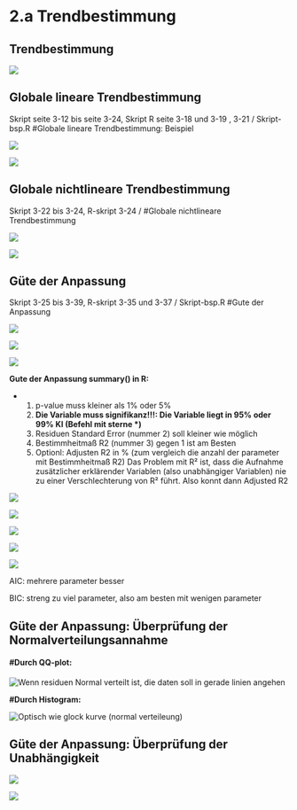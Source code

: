 # 2.a Trendbestimmung

##  Trendbestimmung

![](.gitbook/assets/4-global-lokal-trend.PNG)

##  Globale lineare Trendbestimmung

 Skript seite 3-12 bis seite 3-24, Skript R seite 3-18 und 3-19 , 3-21 / Skript-bsp.R \#Globale lineare Trendbestimmung: Beispiel

![](.gitbook/assets/5-global-linear-trend.PNG)

![](.gitbook/assets/6-global-linear-trend-2.PNG)

##  Globale nichtlineare Trendbestimmung

 Skript 3-22 bis 3-24, R-skript 3-24 / \#Globale nichtlineare Trendbestimmung

![](.gitbook/assets/7-global-nicht-linear1%20%281%29.PNG)

![](.gitbook/assets/8-global-nicht-linear2.PNG)

## Güte der Anpassung 

Skript 3-25 bis 3-39, R-skript 3-35 und 3-37 / Skript-bsp.R \#Gute der Anpassung

![](.gitbook/assets/9-gute-der-anpassung1.PNG)

![](.gitbook/assets/10-gute-der-anpassung2.PNG)

![](.gitbook/assets/11-gute-der-anpassung3%20%281%29.PNG)

**Gute der Anpassung summary\(\) in R:** 

* 1. p-value muss kleiner als 1% oder 5%
  2. **Die Variable muss signifikanz!!!: Die Variable liegt in 95% oder 99% KI \(Befehl mit sterne \*\)**
  3. Residuen Standard Error \(nummer 2\) soll kleiner wie möglich
  4. Bestimmheitmaß R2 \(nummer 3\) gegen 1 ist am Besten
  5. Optionl: Adjusten R2 in % \(zum vergleich die anzahl der parameter mit  Bestimmheitmaß R2\)  Das Problem mit R² ist, dass die Aufnahme zusätzlicher erklärender Variablen \(also unabhängiger Variablen\) nie zu einer Verschlechterung von R² führt. Also konnt dann Adjusted R2

![](.gitbook/assets/a-adjusted-r2.PNG)

![](.gitbook/assets/12-gute-der-anpassung-nicht-signifikant.PNG)

![](.gitbook/assets/13-gute-der-anpassung-degree-of-freedom.PNG)

![](.gitbook/assets/14-gute-der-anpassung-aic-bic.PNG)

![](.gitbook/assets/15-gute-der-anpassung.PNG)

AIC: mehrere parameter besser

BIC: streng zu viel parameter, also am besten mit wenigen parameter

## Güte der Anpassung: Überprüfung der Normalverteilungsannahme 

#### **\#Durch QQ-plot:**

![Wenn residuen Normal verteilt ist, die daten soll in gerade linien angehen](.gitbook/assets/16-gute-der-anpassung-qq-plot.PNG)

**\#Durch Histogram:**

![Optisch wie glock kurve \(normal verteileung\)](.gitbook/assets/17-gute-der-anpassung-hist.PNG)

## Güte der Anpassung: Überprüfung der Unabhängigkeit

![](.gitbook/assets/18-gute-der-anpassung-unab.PNG)

![](.gitbook/assets/19-gute-der-anpassung-trend-bereinigen.PNG)

